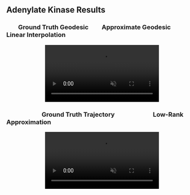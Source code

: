 ## Adenylate Kinase Results

### &nbsp; &nbsp; &nbsp; &nbsp; Ground Truth Geodesic &nbsp; &nbsp; &nbsp; &nbsp; Approximate Geodesic &nbsp; &nbsp; &nbsp; &nbsp; Linear Interpolation

<div style="text-align:center;">
  <video autoplay loop muted style="max-width:100%; max-height:100%; margin: 0 auto;">
    <source src="geodesic_trajectory_vs_geodesic_vs_linear.mp4" type="video/mp4">
    Your browser does not support the video tag.
  </video>
</div>

### &nbsp; &nbsp; &nbsp; &nbsp; &nbsp; &nbsp; &nbsp; &nbsp; &nbsp; &nbsp; &nbsp; &nbsp; Ground Truth Trajectory &nbsp; &nbsp; &nbsp; &nbsp; &nbsp; &nbsp; &nbsp; &nbsp; &nbsp; &nbsp;  &nbsp; &nbsp; &nbsp;Low-Rank Approximation

<div style="text-align:center;">
  <video autoplay loop muted style="max-width:100%; max-height:100%; margin: 0 auto;">
    <source src="trajectory_vs_low_rank_approximation.mp4" type="video/mp4">
    Your browser does not support the video tag.
  </video>
</div>
